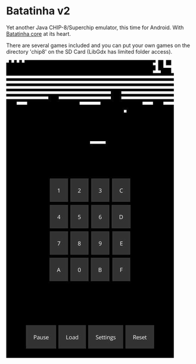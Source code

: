 # Batatinha v2
Yet another Java CHIP-8/Superchip emulator, this time for Android. With [Batatinha core](https://github.com/jbatistareis/batatinha-core) at its heart.

There are several games included and you can put your own games on the directory 'chip8' on the SD Card (LibGdx has limited folder access).

![Screenshot](https://github.com/jbatistareis/batatinha-v2/blob/master/images/screenshot.jpg)
